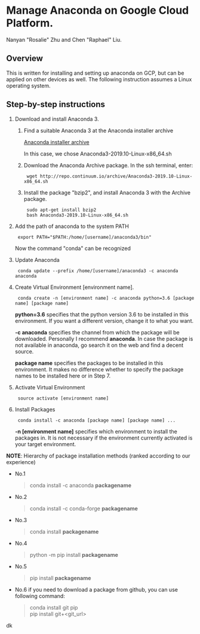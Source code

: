# Manage Anaconda on Google Cloud Platform.
Nanyan "Rosalie" Zhu and Chen "Raphael" Liu.

## Overview
This is written for installing and setting up anaconda on GCP, but can be applied on other devices as well. The following instruction assumes a Linux operating system.

## Step-by-step instructions
1. Download and install Anaconda 3.
    1. Find a suitable Anaconda 3 at the Anaconda installer archive

        [Anaconda installer archive](https://repo.continuum.io/archive/)

        In this case, we chose Anaconda3-2019.10-Linux-x86_64.sh

    2. Download the Anaconda Archive package. In the ssh terminal, enter:

            wget http://repo.continuum.io/archive/Anaconda3-2019.10-Linux-x86_64.sh

    3. Install the package "bzip2", and install Anaconda 3 with the Archive package.

            sudo apt-get install bzip2
            bash Anaconda3-2019.10-Linux-x86_64.sh
  
2. Add the path of anaconda to the system PATH

        export PATH="$PATH:/home/[username]/anaconda3/bin"

    Now the command "conda" can be recognized

3. Update Anaconda

        conda update --prefix /home/[username]/anaconda3 -c anaconda anaconda

4. Create Virtual Environment [environment name].

        conda create -n [environment name] -c anaconda python=3.6 [package name] [package name]

    **python=3.6** specifies that the python version 3.6 to be installed in this environment. If you want a different version, change it to what you want.

    **-c anaconda** specifies the channel from which the package will be downloaded. Personally I recommend **anaconda**. In case the package is not available in anaconda, go search it on the web and find a decent source.

    **package name** specifies the packages to be installed in this environment. It makes no difference whether to specify the package names to be installed here or in Step 7.

5. Activate Virtual Environment

        source activate [environment name]

6. Install Packages

        conda install -c anaconda [package name] [package name] ...

    **-n [environment name]** specifies which environment to install the packages in. It is not necessary if the environment currently activated is your target environment.
  
  **NOTE**: Hierarchy of package installation methods (ranked according to our experience)
  - No.1

      > conda install -c anaconda **packagename**

  - No.2

      > conda install -c conda-forge **packagename**

  - No.3

      > conda install **packagename**

  - No.4

      > python -m pip install **packagename**

  - No.5

      > pip install **packagename**
  
  - No.6
    if you need to download a package from github, you can use following command:

      > conda install git pip<br/>
      > pip install git+<git_url>
      
dk
     
